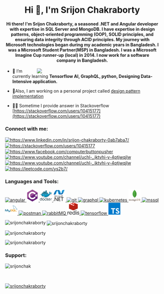 <h1 align="center">Hi 👋, I'm Srijon Chakraborty</h1>
<h4 align="center">Hi there! I'm Srijon Chakraborty, a seasoned .NET and Angular developer with expertise in SQL Server and MongoDB. I have expertise in design patterns, object-oriented programming (OOP), SOLID principles, and ensuring data integrity through ACID principles. My journey with Microsoft technologies began during my academic years in Bangladesh. I was a Microsoft Student Partner(MSP) in Bangladesh. I was a Microsoft Imagine Cup runner-up (local) in 2014. I now work for a software company in Bangladesh.</h4>

<img align="right" width="400" src="https://github.com/srijonchakraborty/srijonchakraborty/assets/10357119/3d802723-a402-43ec-837b-2b431a140f06"/>

- 🌱 I’m currently learning **Tensorflow AI, GraphQL, python, Designing Data-Intensive application.**

- 👯Also, I am working on a personal project called [design pattern implementation](https://github.com/srijonchakraborty/designpattern)

- 👨‍💻 Sometime I provide answer in Stackoverflow [https://stackoverflow.com/users/10415177](https://stackoverflow.com/users/10415177)


<h3 align="left">Connect with me:</h3>
<p align="left">
<a href="https://www.linkedin.com/in/srijon-chakraborty-0ab7aba7/" target="blank"><img align="center" src="https://raw.githubusercontent.com/rahuldkjain/github-profile-readme-generator/master/src/images/icons/Social/linked-in-alt.svg" alt="https://www.linkedin.com/in/srijon-chakraborty-0ab7aba7/" height="30" width="40" /></a>
<a href="https://stackoverflow.com/users/10415177" target="blank"><img align="center" src="https://raw.githubusercontent.com/rahuldkjain/github-profile-readme-generator/master/src/images/icons/Social/stack-overflow.svg" alt="https://stackoverflow.com/users/10415177" height="30" width="40" /></a>
<a href="https://fb.com/computerbuttonpusher" target="blank"><img align="center" src="https://raw.githubusercontent.com/rahuldkjain/github-profile-readme-generator/master/src/images/icons/Social/facebook.svg" alt="https://www.facebook.com/computerbuttonpusher" height="30" width="40" /></a>
<a href="https://www.youtube.com/channel/UCsjl-p7BIadjTbshh5w7pbQ/about" target="blank"><img align="center" src="https://raw.githubusercontent.com/rahuldkjain/github-profile-readme-generator/master/src/images/icons/Social/youtube.svg" alt="https://www.youtube.com/channel/uchl-_jktvhi-y-4ptjwqjlw" height="30" width="40" /></a>
  <a href="https://www.youtube.com/channel/uchl-_jktvhi-y-4ptjwqjlw" target="blank"><img align="center" src="https://raw.githubusercontent.com/rahuldkjain/github-profile-readme-generator/master/src/images/icons/Social/youtube.svg" alt="https://www.youtube.com/channel/uchl-_jktvhi-y-4ptjwqjlw" height="30" width="40" /></a>
<a href="https://www.leetcode.com/https://leetcode.com/ys2b7/" target="blank"><img align="center" src="https://raw.githubusercontent.com/rahuldkjain/github-profile-readme-generator/master/src/images/icons/Social/leet-code.svg" alt="https://leetcode.com/ys2b7/" height="30" width="40" /></a>
</p>

<h3 align="left">Languages and Tools:</h3>
<p align="left"> <a href="https://angular.io" target="_blank" rel="noreferrer"> <img src="https://angular.io/assets/images/logos/angular/angular.svg" alt="angular" width="40" height="40"/> </a> <a href="https://www.w3schools.com/cs/" target="_blank" rel="noreferrer"> <img src="https://raw.githubusercontent.com/devicons/devicon/master/icons/csharp/csharp-original.svg" alt="csharp" width="40" height="40"/> </a> <a href="https://www.docker.com/" target="_blank" rel="noreferrer"> <img src="https://raw.githubusercontent.com/devicons/devicon/master/icons/docker/docker-original-wordmark.svg" alt="docker" width="40" height="40"/> </a> <a href="https://dotnet.microsoft.com/" target="_blank" rel="noreferrer"> <img src="https://raw.githubusercontent.com/devicons/devicon/master/icons/dot-net/dot-net-original-wordmark.svg" alt="dotnet" width="40" height="40"/> </a> <a href="https://git-scm.com/" target="_blank" rel="noreferrer"> <img src="https://www.vectorlogo.zone/logos/git-scm/git-scm-icon.svg" alt="git" width="40" height="40"/> </a> <a href="https://graphql.org" target="_blank" rel="noreferrer"> <img src="https://www.vectorlogo.zone/logos/graphql/graphql-icon.svg" alt="graphql" width="40" height="40"/> </a> <a href="https://kubernetes.io" target="_blank" rel="noreferrer"> <img src="https://www.vectorlogo.zone/logos/kubernetes/kubernetes-icon.svg" alt="kubernetes" width="40" height="40"/> </a> <a href="https://www.mongodb.com/" target="_blank" rel="noreferrer"> <img src="https://raw.githubusercontent.com/devicons/devicon/master/icons/mongodb/mongodb-original-wordmark.svg" alt="mongodb" width="40" height="40"/> </a> <a href="https://www.microsoft.com/en-us/sql-server" target="_blank" rel="noreferrer"> <img src="https://www.svgrepo.com/show/303229/microsoft-sql-server-logo.svg" alt="mssql" width="40" height="40"/> </a> <a href="https://www.mysql.com/" target="_blank" rel="noreferrer"> <img src="https://raw.githubusercontent.com/devicons/devicon/master/icons/mysql/mysql-original-wordmark.svg" alt="mysql" width="40" height="40"/> </a> <a href="https://postman.com" target="_blank" rel="noreferrer"> <img src="https://www.vectorlogo.zone/logos/getpostman/getpostman-icon.svg" alt="postman" width="40" height="40"/> </a> <a href="https://www.rabbitmq.com" target="_blank" rel="noreferrer"> <img src="https://www.vectorlogo.zone/logos/rabbitmq/rabbitmq-icon.svg" alt="rabbitMQ" width="40" height="40"/> </a> <a href="https://redis.io" target="_blank" rel="noreferrer"> <img src="https://raw.githubusercontent.com/devicons/devicon/master/icons/redis/redis-original-wordmark.svg" alt="redis" width="40" height="40"/> </a> <a href="https://www.tensorflow.org" target="_blank" rel="noreferrer"> <img src="https://www.vectorlogo.zone/logos/tensorflow/tensorflow-icon.svg" alt="tensorflow" width="40" height="40"/> </a> <a href="https://www.typescriptlang.org/" target="_blank" rel="noreferrer"> <img src="https://raw.githubusercontent.com/devicons/devicon/master/icons/typescript/typescript-original.svg" alt="typescript" width="40" height="40"/> </a> </p>


<p><img align="left" src="https://github-readme-stats.vercel.app/api/top-langs?username=srijonchakraborty&show_icons=true&locale=en&layout=compact" alt="srijonchakraborty" /></p>

<p>&nbsp;<img align="center" src="https://github-readme-stats.vercel.app/api?username=srijonchakraborty&show_icons=true&locale=en" alt="srijonchakraborty" /></p>

<p><img align="center" src="https://github-readme-streak-stats.herokuapp.com/?user=srijonchakraborty&" alt="srijonchakraborty" /></p>

<p align="left"> <img src="https://komarev.com/ghpvc/?username=srijonchakraborty&label=Profile%20views&color=0e75b6&style=flat" alt="srijonchakraborty" /> </p>

<h3 align="left">Support:</h3>
<p><a href="https://www.buymeacoffee.com/srijonchak"> <img align="left" src="https://cdn.buymeacoffee.com/buttons/v2/default-yellow.png" height="50" width="210" alt="srijonchak" /></a></p><br><br>
<br>
<p align="left"> <a href="https://github.com/ryo-ma/github-profile-trophy"><img src="https://github-profile-trophy.vercel.app/?username=srijonchakraborty" alt="srijonchakraborty" /></a> </p>



